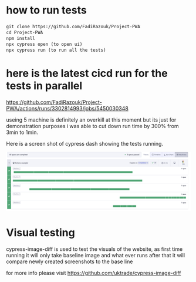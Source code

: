 # how to run tests
```
git clone https://github.com/FadiRazouk/Project-PWA
cd Project-PWA
npm install
npx cypress open (to open ui)
npx cypress run (to run all the tests)
```

# here is the latest cicd run for the tests in parallel

https://github.com/FadiRazouk/Project-PWA/actions/runs/3302814993/jobs/5450030348

useing 5 machine is definitely an overkill at this moment but its just for demonstration purposes
i was able to cut down run time by 300% from 3min to 1min.

Here is a screen shot of cypress dash showing the tests running.

<p align="center">

  <img src="./cypressDash.png">
</p>

# Visual testing
cypress-image-diff is used to test the visuals of the website, as first time running it will only take baseline image and what ever runs after that it will compare newly created screenshots to the base line

for more info please visit https://github.com/uktrade/cypress-image-diff